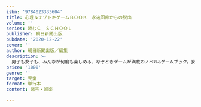 ```yaml
---
isbn: '9784023333604'
title: 心理＆ナゾトキゲームＢＯＯＫ　永遠回廊からの脱出
volume: ''
series: 読むＣ　ＳＣＨＯＯＬ
publisher: 朝日新聞出版
pubdate: '2020-12-22'
cover: ''
author: 朝日新聞出版／編集
description: >-
  男子も女子も、みんなが何度も楽しめる、なぞときゲームが満載のノベル&ゲームブック。女子だけのものと思われがちな心理テストや高難易度の迷路も収録。なぞときもやりごたえ十分。イラストはティーン向け書籍などで人気のイシヤマアズサさん。
price: '1000'
genre: ''
target: 児童
format: 単行本
content: 諸芸・娯楽

---
```

